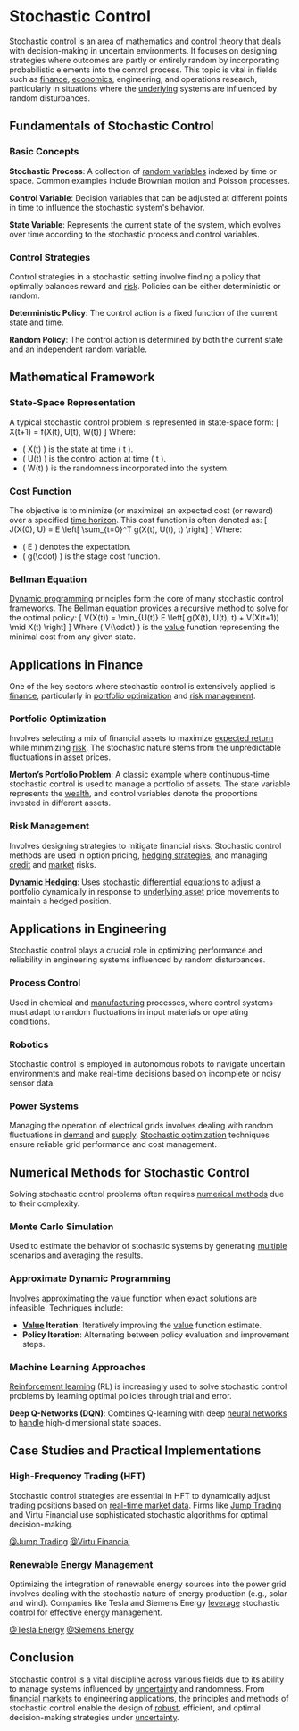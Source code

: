 # Stochastic Control

Stochastic control is an area of mathematics and control theory that deals with decision-making in uncertain environments. It focuses on designing strategies where outcomes are partly or entirely random by incorporating probabilistic elements into the control process. This topic is vital in fields such as [finance](../f/finance.md), [economics](../e/economics.md), engineering, and operations research, particularly in situations where the [underlying](../u/underlying.md) systems are influenced by random disturbances.

## Fundamentals of Stochastic Control

### Basic Concepts

**Stochastic Process**: A collection of [random variables](../r/random_variables.md) indexed by time or space. Common examples include Brownian motion and Poisson processes.

**Control Variable**: Decision variables that can be adjusted at different points in time to influence the stochastic system's behavior.

**State Variable**: Represents the current state of the system, which evolves over time according to the stochastic process and control variables.

### Control Strategies

Control strategies in a stochastic setting involve finding a policy that optimally balances reward and [risk](../r/risk.md). Policies can be either deterministic or random.

**Deterministic Policy**: The control action is a fixed function of the current state and time.

**Random Policy**: The control action is determined by both the current state and an independent random variable.

## Mathematical Framework

### State-Space Representation

A typical stochastic control problem is represented in state-space form:
\[ X(t+1) = f(X(t), U(t), W(t)) \]
Where:
- \( X(t) \) is the state at time \( t \).
- \( U(t) \) is the control action at time \( t \).
- \( W(t) \) is the randomness incorporated into the system.

### Cost Function

The objective is to minimize (or maximize) an expected cost (or reward) over a specified [time horizon](../t/time_horizon.md). This cost function is often denoted as:
\[ J(X(0), U) = E \left[ \sum_{t=0}^T g(X(t), U(t), t) \right] \]
Where:
- \( E \) denotes the expectation.
- \( g(\cdot) \) is the stage cost function.

### Bellman Equation

[Dynamic programming](../d/dynamic_programming_in_trading.md) principles form the core of many stochastic control frameworks. The Bellman equation provides a recursive method to solve for the optimal policy:
\[ V(X(t)) = \min_{U(t)} E \left[ g(X(t), U(t), t) + V(X(t+1)) \mid X(t) \right] \]
Where \( V(\cdot) \) is the [value](../v/value.md) function representing the minimal cost from any given state.

## Applications in Finance

One of the key sectors where stochastic control is extensively applied is [finance](../f/finance.md), particularly in [portfolio optimization](../p/portfolio_optimization.md) and [risk management](../r/risk_management.md).

### Portfolio Optimization

Involves selecting a mix of financial assets to maximize [expected return](../e/expected_return.md) while minimizing [risk](../r/risk.md). The stochastic nature stems from the unpredictable fluctuations in [asset](../a/asset.md) prices.

**Merton’s Portfolio Problem**: A classic example where continuous-time stochastic control is used to manage a portfolio of assets. The state variable represents the [wealth](../w/wealth.md), and control variables denote the proportions invested in different assets.

### Risk Management

Involves designing strategies to mitigate financial risks. Stochastic control methods are used in option pricing, [hedging strategies](../h/hedging_strategies.md), and managing [credit](../c/credit.md) and [market](../m/market.md) risks.

**[Dynamic Hedging](../d/dynamic_hedging.md)**: Uses [stochastic differential equations](../s/stochastic_differential_equations.md) to adjust a portfolio dynamically in response to [underlying asset](../u/underlying_asset.md) price movements to maintain a hedged position.

## Applications in Engineering

Stochastic control plays a crucial role in optimizing performance and reliability in engineering systems influenced by random disturbances.

### Process Control

Used in chemical and [manufacturing](../m/manufacturing.md) processes, where control systems must adapt to random fluctuations in input materials or operating conditions.

### Robotics

Stochastic control is employed in autonomous robots to navigate uncertain environments and make real-time decisions based on incomplete or noisy sensor data.

### Power Systems

Managing the operation of electrical grids involves dealing with random fluctuations in [demand](../d/demand.md) and [supply](../s/supply.md). [Stochastic optimization](../s/stochastic_optimization.md) techniques ensure reliable grid performance and cost management.

## Numerical Methods for Stochastic Control

Solving stochastic control problems often requires [numerical methods](../n/numerical_methods_in_trading.md) due to their complexity.

### Monte Carlo Simulation

Used to estimate the behavior of stochastic systems by generating [multiple](../m/multiple.md) scenarios and averaging the results.

### Approximate Dynamic Programming

Involves approximating the [value](../v/value.md) function when exact solutions are infeasible. Techniques include:
- **[Value](../v/value.md) Iteration**: Iteratively improving the [value](../v/value.md) function estimate.
- **Policy Iteration**: Alternating between policy evaluation and improvement steps.

### Machine Learning Approaches

[Reinforcement learning](../r/reinforcement_learning.md) (RL) is increasingly used to solve stochastic control problems by learning optimal policies through trial and error.

**Deep Q-Networks (DQN)**: Combines Q-learning with deep [neural networks](../n/neural_networks_in_trading.md) to [handle](../h/handle.md) high-dimensional state spaces.

## Case Studies and Practical Implementations

### High-Frequency Trading (HFT)

Stochastic control strategies are essential in HFT to dynamically adjust trading positions based on [real-time market data](../r/real-time_market_data.md). Firms like [Jump Trading](../j/jump_trading.md) and Virtu Financial use sophisticated stochastic algorithms for optimal decision-making.

[@Jump Trading](https://www.jumptrading.com)
[@Virtu Financial](https://www.virtu.com)

### Renewable Energy Management

Optimizing the integration of renewable energy sources into the power grid involves dealing with the stochastic nature of energy production (e.g., solar and wind). Companies like Tesla and Siemens Energy [leverage](../l/leverage.md) stochastic control for effective energy management.

[@Tesla Energy](https://www.tesla.com/solarpanels)
[@Siemens Energy](https://www.siemens-energy.com)

## Conclusion

Stochastic control is a vital discipline across various fields due to its ability to manage systems influenced by [uncertainty](../u/uncertainty_in_trading.md) and randomness. From [financial markets](../f/financial_market.md) to engineering applications, the principles and methods of stochastic control enable the design of [robust](../r/robust.md), efficient, and optimal decision-making strategies under [uncertainty](../u/uncertainty_in_trading.md).

